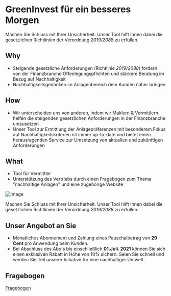 # GreenInvest für ein besseres Morgen

Machen Sie Schluss mit Ihrer Unsicherheit. Unser Tool hilft Ihnen dabei die gesetzlichen Richtlinien der Verordnung _2019/2088_ zu erfüllen. 

## Why
- Steigende gesetzliche Anforderungen (Richtlinie _2019/2088_) fordern von der Finanzbranche Offenlegungspflichten und stärkere Beratung im Bezug auf Nachhaltigkeit
- Nachhaltigkeitsgedanken im Anlagenbereich dem Kunden näher bringen

## How
- Wir unterscheiden uns von anderen, indem wir Maklern & Vermittlern helfen die steigenden gesetzlichen Anforderungen in der Finanzbranche umzusetzen
- Unser Tool zur Ermittlung der Anlagepräferenzen mit besonderem Fokus auf Nachhaltigkeitskriterien ist immer up-to-date und bietet einen herausragenden Service zur Umsetzung von aktuellen und zukünftigen Anforderungen

## What
- Tool für Vermittler
- Unterstützung des Vertriebs durch einen Fragebogen zum Thema "nachhaltige Anlagen" und eine zugehörige Website

![Image](https://images.pexels.com/photos/886521/pexels-photo-886521.jpeg?auto=compress&cs=tinysrgb&h=750&w=1260)

Machen Sie Schluss mit Ihrer Unsicherheit. Unser Tool hilft Ihnen dabei die gesetzlichen Richtlinien der Verordnung _2019/2088_ zu erfüllen. 

## Unser Angebot an Sie
- Monatliches Abonnement und Zahlung eines Pauschalbetrag von **29 Cent** pro Anwendung beim Kunden.
- Bei Abschluss des Abo's bis einschließlich **01.Juli. 2021** können Sie sich einen exklusiven Rabatt in Höhe von 10% sichern. Seien Sie schnell und werden Sie Teil unserer Initiative für eine nachhaltiger Umwelt.

## Fragebogen

[Fragebogen](https://dhbw-de.github.io/GreenInvest/questions.html)

